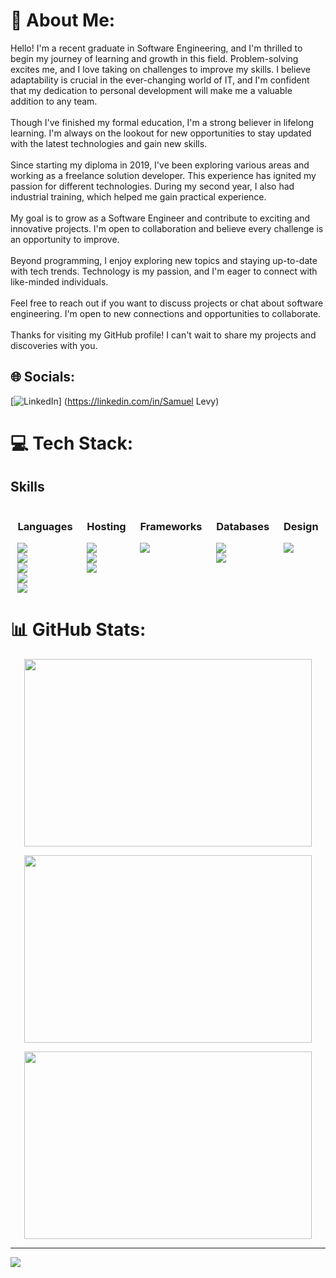 # 💫 About Me:
Hello! I'm a recent graduate in Software Engineering, and I'm thrilled to begin my journey of learning and growth in this field. Problem-solving excites me, and I love taking on challenges to improve my skills. I believe adaptability is crucial in the ever-changing world of IT, and I'm confident that my dedication to personal development will make me a valuable addition to any team.<br><br>Though I've finished my formal education, I'm a strong believer in lifelong learning. I'm always on the lookout for new opportunities to stay updated with the latest technologies and gain new skills.<br><br>Since starting my diploma in 2019, I've been exploring various areas and working as a freelance solution developer. This experience has ignited my passion for different technologies. During my second year, I also had industrial training, which helped me gain practical experience.<br><br>My goal is to grow as a Software Engineer and contribute to exciting and innovative projects. I'm open to collaboration and believe every challenge is an opportunity to improve.<br><br>Beyond programming, I enjoy exploring new topics and staying up-to-date with tech trends. Technology is my passion, and I'm eager to connect with like-minded individuals.<br><br>Feel free to reach out if you want to discuss projects or chat about software engineering. I'm open to new connections and opportunities to collaborate.<br><br>Thanks for visiting my GitHub profile! I can't wait to share my projects and discoveries with you.<br>


## 🌐 Socials:
[![LinkedIn](https://img.shields.io/badge/LinkedIn-%230077B5.svg?logo=linkedin&logoColor=white)] (https://linkedin.com/in/Samuel Levy) 

# 💻 Tech Stack:
## Skills

<div style="display: flex; justify-content: space-around;">
  <div>
    <h3>Languages</h3>
    <img src="https://img.shields.io/badge/c-%2300599C.svg?style=for-the-badge&logo=c&logoColor=white"><br>
    <img src="https://img.shields.io/badge/c++-%2300599C.svg?style=for-the-badge&logo=c%2B%2B&logoColor=white"><br>
    <img src="https://img.shields.io/badge/python-3670A0?style=for-the-badge&logo=python&logoColor=ffdd54"><br>
    <img src="https://img.shields.io/badge/javascript-%23323330.svg?style=for-the-badge&logo=javascript&logoColor=%23F7DF1E"><br>
    <img src="https://img.shields.io/badge/c%23-%23239120.svg?style=for-the-badge&logo=c-sharp&logoColor=white">
  </div>
  <div>
    <h3>Hosting</h3>
    <img src="https://img.shields.io/badge/vercel-%23000000.svg?style=for-the-badge&logo=vercel&logoColor=white"><br>
    <img src="https://img.shields.io/badge/heroku-%23430098.svg?style=for-the-badge&logo=heroku&logoColor=white"><br>
    <img src="https://img.shields.io/badge/netlify-%23000000.svg?style=for-the-badge&logo=netlify&logoColor=#00C7B7">
  </div>
  <div>
    <h3>Frameworks</h3>
    <img src="https://img.shields.io/badge/Flutter-%2302569B.svg?style=for-the-badge&logo=Flutter&logoColor=white">
  </div>
  <div>
    <h3>Databases</h3>
    <img src="https://img.shields.io/badge/MongoDB-%234ea94b.svg?style=for-the-badge&logo=mongodb&logoColor=white"><br>
    <img src="https://img.shields.io/badge/postgres-%23316192.svg?style=for-the-badge&logo=postgresql&logoColor=white">
  </div>
  <div>
    <h3>Design</h3>
    <img src="https://img.shields.io/badge/Canva-%2300C4CC.svg?style=for-the-badge&logo=Canva&logoColor=white">
  </div>
</div>



# 📊 GitHub Stats:
<p align="center">
  <img width="460" height="300" src="https://github-readme-stats.vercel.app/api?username=samlevy25&theme=swift&hide_border=false&include_all_commits=true&count_private=true">
</p>
<p align="center">
  <img width="460" height="300" src="https://github-readme-streak-stats.herokuapp.com/?user=samlevy25&theme=swift&hide_border=false">
</p>
<p align="center">
  <img width="460" height="300" src="https://github-readme-stats.vercel.app/api/top-langs/?username=samlevy25&theme=swift&hide_border=false&include_all_commits=true&count_private=true&layout=compact">
</p>

---
<a href="https://visitcount.itsvg.in">
  <img src="https://visitcount.itsvg.in/api?id=samlevy25&label=Profile%20Views&color=7&icon=0&pretty=false" />
</a>

<!-- Proudly created with GPRM ( https://gprm.itsvg.in ) -->
